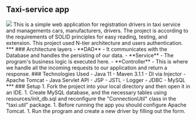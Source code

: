 ## Taxi-service app
<img src="https://prnt.sc/1haow7n" >
This is a simple web application for registration drivers in taxi service and managements cars, manufacturers, drivers.
The project is according to the requirements of SOLID principles for easy reading, testing, and extension. This project used N-tier architecture and users authentication.
***
### Architecture layers
- **DAO** -  It communicates with the Database and handles the persisting of our data.
- **Service**  - The program's business logic is executed here.
- **Controller** - This is where we handle all the incoming requests to our application and return a response.
### Technologies Used
- Java 11
- Maven 3.1.1
- DI via Injector
- Apache Tomcat
- Java Servlet API
- JSP
- JSTL
- Logger
- JDBC
- MySQL
***
### Setup
1. Fork the project into your local directory and then open it in an IDE.
1. Create MySQL database, and the necessary tables using resources/init_db.sql and reconfigure the "ConnectionUtil" class in the "taxi.util" package.
1. Before running the app you should configure Apache Tomcat.
1. Run the program and create a new driver by filling out the form.